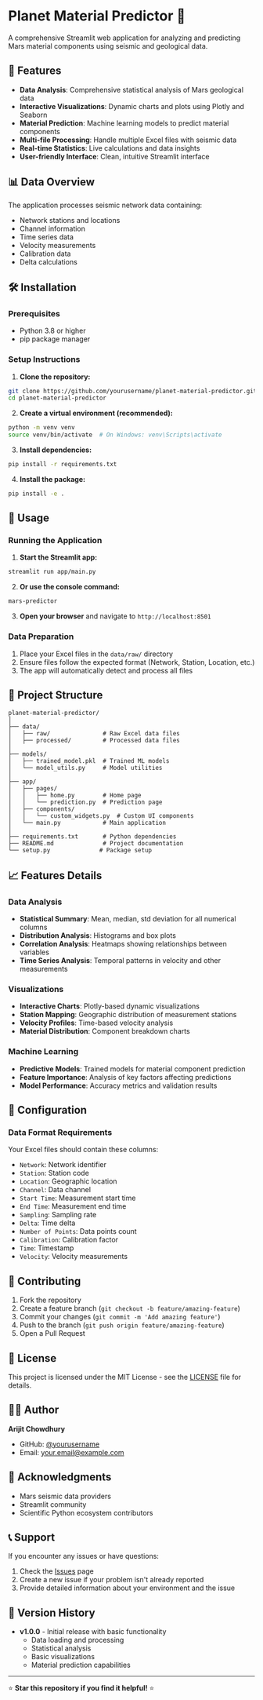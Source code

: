 # Planet Material Predictor 🚀

A comprehensive Streamlit web application for analyzing and predicting Mars material components using seismic and geological data.

## 🌟 Features

- **Data Analysis**: Comprehensive statistical analysis of Mars geological data
- **Interactive Visualizations**: Dynamic charts and plots using Plotly and Seaborn
- **Material Prediction**: Machine learning models to predict material components
- **Multi-file Processing**: Handle multiple Excel files with seismic data
- **Real-time Statistics**: Live calculations and data insights
- **User-friendly Interface**: Clean, intuitive Streamlit interface

## 📊 Data Overview

The application processes seismic network data containing:
- Network stations and locations
- Channel information
- Time series data
- Velocity measurements
- Calibration data
- Delta calculations

## 🛠️ Installation

### Prerequisites
- Python 3.8 or higher
- pip package manager

### Setup Instructions

1. **Clone the repository:**
```bash
git clone https://github.com/yourusername/planet-material-predictor.git
cd planet-material-predictor
```

2. **Create a virtual environment (recommended):**
```bash
python -m venv venv
source venv/bin/activate  # On Windows: venv\Scripts\activate
```

3. **Install dependencies:**
```bash
pip install -r requirements.txt
```

4. **Install the package:**
```bash
pip install -e .
```

## 🚀 Usage

### Running the Application

1. **Start the Streamlit app:**
```bash
streamlit run app/main.py
```

2. **Or use the console command:**
```bash
mars-predictor
```

3. **Open your browser** and navigate to `http://localhost:8501`

### Data Preparation

1. Place your Excel files in the `data/raw/` directory
2. Ensure files follow the expected format (Network, Station, Location, etc.)
3. The app will automatically detect and process all files

## 📁 Project Structure

```
planet-material-predictor/
│
├── data/
│   ├── raw/               # Raw Excel data files
│   ├── processed/         # Processed data files
│
├── models/
│   ├── trained_model.pkl  # Trained ML models
│   └── model_utils.py     # Model utilities
│
├── app/
│   ├── pages/           
│   │   ├── home.py        # Home page
│   │   └── prediction.py  # Prediction page
│   ├── components/        
│   │   └── custom_widgets.py  # Custom UI components
│   └── main.py            # Main application
│
├── requirements.txt       # Python dependencies
├── README.md              # Project documentation
└── setup.py              # Package setup
```

## 📈 Features Details

### Data Analysis
- **Statistical Summary**: Mean, median, std deviation for all numerical columns
- **Distribution Analysis**: Histograms and box plots
- **Correlation Analysis**: Heatmaps showing relationships between variables
- **Time Series Analysis**: Temporal patterns in velocity and other measurements

### Visualizations
- **Interactive Charts**: Plotly-based dynamic visualizations
- **Station Mapping**: Geographic distribution of measurement stations
- **Velocity Profiles**: Time-based velocity analysis
- **Material Distribution**: Component breakdown charts

### Machine Learning
- **Predictive Models**: Trained models for material component prediction
- **Feature Importance**: Analysis of key factors affecting predictions
- **Model Performance**: Accuracy metrics and validation results

## 🔧 Configuration

### Data Format Requirements
Your Excel files should contain these columns:
- `Network`: Network identifier
- `Station`: Station code
- `Location`: Geographic location
- `Channel`: Data channel
- `Start Time`: Measurement start time
- `End Time`: Measurement end time
- `Sampling`: Sampling rate
- `Delta`: Time delta
- `Number of Points`: Data points count
- `Calibration`: Calibration factor
- `Time`: Timestamp
- `Velocity`: Velocity measurements

## 🤝 Contributing

1. Fork the repository
2. Create a feature branch (`git checkout -b feature/amazing-feature`)
3. Commit your changes (`git commit -m 'Add amazing feature'`)
4. Push to the branch (`git push origin feature/amazing-feature`)
5. Open a Pull Request

## 📝 License

This project is licensed under the MIT License - see the [LICENSE](LICENSE) file for details.

## 👨‍💻 Author

**Arijit Chowdhury**
- GitHub: [@yourusername](https://github.com/yourusername)
- Email: your.email@example.com

## 🙏 Acknowledgments

- Mars seismic data providers
- Streamlit community
- Scientific Python ecosystem contributors

## 📞 Support

If you encounter any issues or have questions:
1. Check the [Issues](https://github.com/yourusername/planet-material-predictor/issues) page
2. Create a new issue if your problem isn't already reported
3. Provide detailed information about your environment and the issue

## 🔄 Version History

- **v1.0.0** - Initial release with basic functionality
  - Data loading and processing
  - Statistical analysis
  - Basic visualizations
  - Material prediction capabilities

---

⭐ **Star this repository if you find it helpful!** ⭐